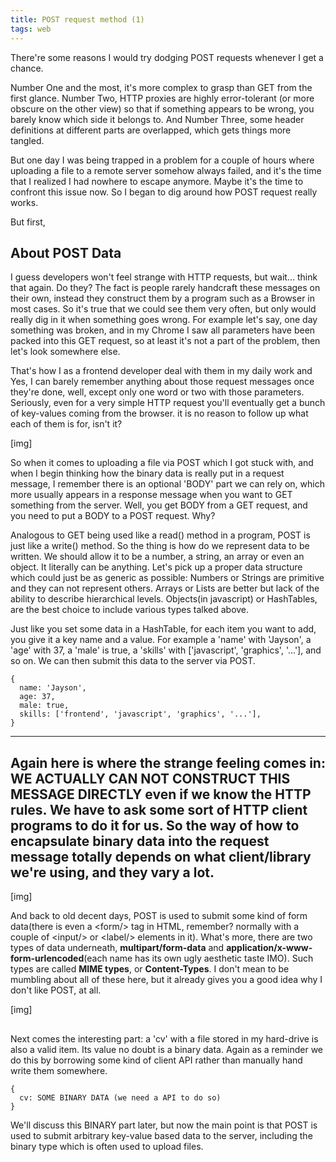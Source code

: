 ```yaml
---
title: POST request method (1)
tags: web
---
```


There're some reasons I would try dodging POST requests whenever I get a chance. 

Number One and the most, it's more complex to grasp than GET from the first glance. Number Two, HTTP proxies are highly error-tolerant (or more obscure on the other view) so that if something appears to be wrong, you barely know which side it belongs to. And Number Three, some header definitions at different parts are overlapped, which gets things more tangled.

But one day I was being trapped in a problem for a couple of hours where uploading a file to a remote server somehow always failed, and it's the time that I realized I had nowhere to escape anymore. Maybe it's the time to confront this issue now. So I began to dig around how POST request really works.

But first,

## About POST Data
I guess developers won't feel strange with HTTP requests, but wait... think that again. Do they? The fact is people rarely handcraft these messages on their own, instead they construct them by a program such as a Browser in most cases. So it's true that we could see them very often, but only would really dig in it when something goes wrong. For example let's say, one day something was broken, and in my Chrome I saw all parameters have been packed into this GET request, so at least it's not a part of the problem, then let's look somewhere else.

That's how I as a frontend developer deal with them in my daily work and Yes, I can barely remember anything about those request messages once they're done, well, except only one word or two with those parameters. Seriously, even for a very simple HTTP request you'll eventually get a bunch of key-values coming from the browser. it is no reason to follow up what each of them is for, isn't it?

[img]

So when it comes to uploading a file via POST which I got stuck with, and when I begin thinking how the binary data is really put in a request message, I remember there is an optional 'BODY' part we can rely on, which more usually appears in a response message when you want to GET something from the server. Well, you get BODY from a GET request, and you need to put a BODY to a POST request. Why?

Analogous to GET being used like a read() method in a program, POST is just like a write() method. So the thing is how do we represent data to be written. We should allow it to be a number, a string, an array or even an object. It literally can be anything. Let's pick up a proper data structure which could just be as generic as possible: Numbers or Strings are primitive and they can not represent others. Arrays or Lists are better but lack of the ability to describe hierarchical levels. Objects(in javascript) or HashTables, are the best choice to include various types talked above.

Just like you set some data in a HashTable, for each item you want to add, you give it a key name and a value. For example a 'name' with 'Jayson', a 'age' with 37, a 'male' is true, a 'skills' with ['javascript', 'graphics', '...'], and so on. We can then submit this data to the server via POST. 

```
{
  name: 'Jayson',
  age: 37,
  male: true,
  skills: ['frontend', 'javascript', 'graphics', '...'],
}
```

------
Again here is where the strange feeling comes in: WE ACTUALLY CAN NOT CONSTRUCT THIS MESSAGE DIRECTLY even if we know the HTTP rules. We have to ask some sort of HTTP client programs to do it for us. So the way of how to encapsulate binary data into the request message totally depends on what client/library we're using, and they vary a lot.
------

[img]

And back to old decent days, POST is used to submit some kind of form data(there is even a \<form/\> tag in HTML, remember? normally with a couple of \<input/\> or \<label/\> elements in it). What's more, there are two types of data underneath, **multipart/form-data** and **application/x-www-form-urlencoded**(each name has its own ugly aesthetic taste IMO). Such types are called **MIME types**, or **Content-Types**. I don't mean to be mumbling about all of these here, but it already gives you a good idea why I don't like POST, at all.

[img]



## 

Next comes the interesting part: a 'cv' with a file stored in my hard-drive is also a valid item. Its value no doubt is a binary data. Again as a reminder we do this by borrowing some kind of client API rather than manually hand write them somewhere.

```
{
  cv: SOME BINARY DATA (we need a API to do so)
}
```

We'll discuss this BINARY part later, but now the main point is that POST is used to submit arbitrary key-value based data to the server, including the binary type which is often used to upload files. 

